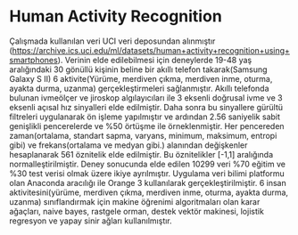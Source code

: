 # Human Activity Recognition
Çalışmada kullanılan veri UCI veri deposundan alınmıştır (https://archive.ics.uci.edu/ml/datasets/human+activity+recognition+using+smartphones). Verinin elde edilebilmesi için deneylerde 19-48 yaş aralığındaki 30 gönüllü kişinin beline bir akıllı telefon takarak(Samsung Galaxy S II) 6 aktivite(Yürüme, merdiven çıkma, merdiven inme, oturma, ayakta durma, uzanma) gerçekleştirmeleri sağlanmıştır. Akıllı telefonda bulunan ivmeölçer ve jiroskop algılayıcıları ile 3 eksenli doğrusal ivme ve 3 eksenli açısal hız sinyalleri elde edilmiştir. Daha sonra bu sinyallere gürültü filtreleri uygulanarak ön işleme yapılmıştır ve ardından 2.56 saniyelik sabit genişlikli pencerelerde ve %50 örtüşme ile örneklenmiştir. Her pencereden zaman(ortalama, standart sapma, varyans, minimum, maksimum, entropi gibi) ve frekans(ortalama ve medyan gibi.) alanından değişkenler hesaplanarak 561 öznitelik elde edilmiştir. Bu öznitelikler [-1,1] aralığında normalleştirilmiştir. Deney sonucunda elde edilen 10299 veri %70 eğitim ve %30 test verisi olmak üzere ikiye ayrılmıştır.
Uygulama veri bilimi platformu olan Anaconda aracılığı ile Orange 3 kullanılarak gerçekleştirilmiştir.
6 insan aktivitesini(yürüme, merdiven çıkma, merdiven inme, oturma, ayakta durma, uzanma) sınıflandırmak için makine öğrenimi algoritmaları olan karar ağaçları, naive bayes, rastgele orman, destek vektör makinesi, lojistik regresyon ve yapay sinir ağları kullanılmıştır.

